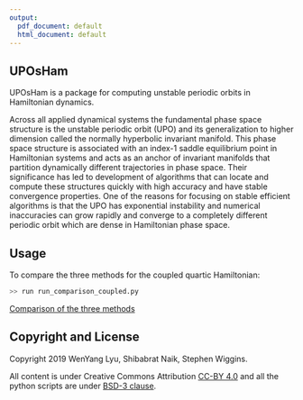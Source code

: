 ```yaml
---
output:
  pdf_document: default
  html_document: default
---
```

## UPOsHam
UPOsHam is a package for computing unstable periodic orbits in Hamiltonian dynamics.

Across all applied dynamical systems the fundamental phase space structure is the unstable periodic orbit (UPO) and its generalization to higher dimension called the normally hyperbolic invariant manifold. This phase space structure is associated with an index-1 saddle equilibrium point in Hamiltonian systems and acts as an anchor of invariant manifolds that partition dynamically different trajectories in phase space. Their significance has led to development of algorithms that can locate and compute these structures quickly with high accuracy and have stable convergence properties. One of the reasons for focusing on stable efficient algorithms is that the UPO has exponential instability and numerical inaccuracies can grow rapidly and converge to a completely different periodic orbit which are dense in Hamiltonian phase space.

## Usage

To compare the three methods for the coupled quartic Hamiltonian:

```python
>> run run_comparison_coupled.py
```
[Comparison of the three methods](./tests/comparison_coupled.pdf?raw=true)


## Copyright and License
Copyright 2019 WenYang Lyu, Shibabrat Naik, Stephen Wiggins. 

All content is under Creative Commons Attribution [CC-BY 4.0](https://creativecommons.org/licenses/by/4.0/legalcode.txt) and all the python scripts are under [BSD-3 clause](https://github.com/WyLyu/UPOsHam/blob/master/LICENSE).

